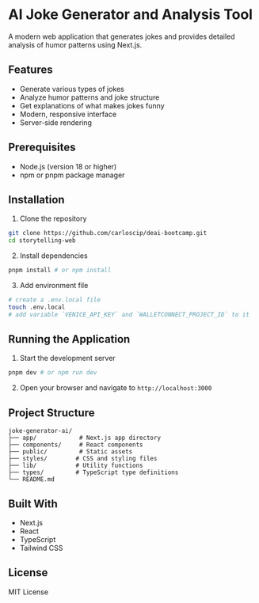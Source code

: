 # AI Joke Generator and Analysis Tool

A modern web application that generates jokes and provides detailed analysis of humor patterns using Next.js.

## Features

- Generate various types of jokes
- Analyze humor patterns and joke structure
- Get explanations of what makes jokes funny
- Modern, responsive interface
- Server-side rendering

## Prerequisites

- Node.js (version 18 or higher)
- npm or pnpm package manager

## Installation

1. Clone the repository
```bash
git clone https://github.com/carloscip/deai-bootcamp.git
cd storytelling-web
```

2. Install dependencies
```bash
pnpm install # or npm install
```

3. Add environment file
```bash
# create a .env.local file
touch .env.local
# add variable `VENICE_API_KEY` and `WALLETCONNECT_PROJECT_ID` to it
```

## Running the Application

1. Start the development server
```bash
pnpm dev # or npm run dev
```

2. Open your browser and navigate to `http://localhost:3000`

## Project Structure

```
joke-generator-ai/
├── app/            # Next.js app directory
├── components/     # React components
├── public/         # Static assets
├── styles/        # CSS and styling files
├── lib/           # Utility functions
├── types/         # TypeScript type definitions
└── README.md
```

## Built With

- Next.js
- React
- TypeScript
- Tailwind CSS

## License

MIT License
